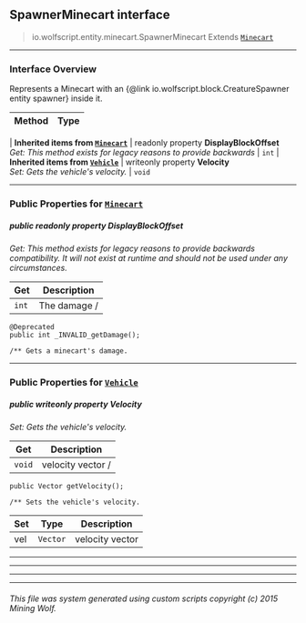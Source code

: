 ## SpawnerMinecart __interface__

>io.wolfscript.entity.minecart.SpawnerMinecart
>Extends [`Minecart`](..\Minecart.md)

---

### Interface Overview

Represents a Minecart with an {@link io.wolfscript.block.CreatureSpawner entity spawner} inside it.

Method | Type   
--- | :--- 
 |
__Inherited items from [`Minecart`](..\Minecart.md)__ |
 readonly property __DisplayBlockOffset__ <br> _Get: This method exists for legacy reasons to provide backwards_ | `int`
 |
__Inherited items from [`Vehicle`](..\Vehicle.md)__ |
 writeonly property __Velocity__ <br> _Set: Gets the vehicle's velocity._ | `void`







---


### Public Properties for [`Minecart`](..\Minecart.md)

##### <a id='displayblockoffset'></a>public  readonly property __DisplayBlockOffset__

_Get: This method exists for legacy reasons to provide backwards compatibility. It will not exist at runtime and should not be used under any circumstances._

Get | Description
--- | --- 
`int` | The damage /
    @Deprecated
    public int _INVALID_getDamage();

    /** Gets a minecart's damage.



---

### Public Properties for [`Vehicle`](..\Vehicle.md)

##### <a id='velocity'></a>public  writeonly property __Velocity__

_Set: Gets the vehicle's velocity._

Get | Description
--- | --- 
`void` | velocity vector /
    public Vector getVelocity();

    /** Sets the vehicle's velocity.

Set | Type | Description  
--- | --- | --- 
vel | `Vector` | velocity vector


---
---


---


---


###### This file was system generated using custom scripts copyright (c) 2015 Mining Wolf.
	

